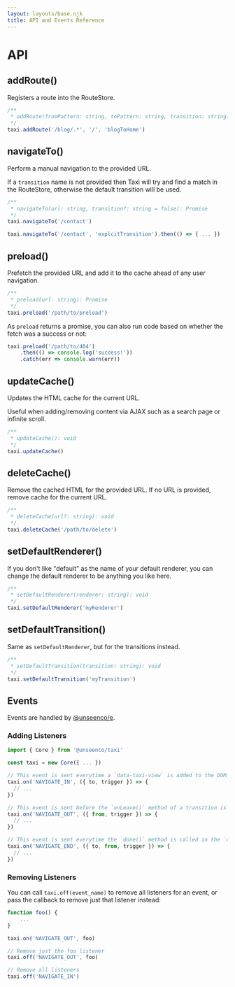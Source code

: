 ```yaml
---
layout: layouts/base.njk
title: API and Events Reference
---
```


# API

## addRoute()
Registers a route into the RouteStore.

```js
/**
 * addRoute(fromPattern: string, toPattern: string, transition: string): void
 */
taxi.addRoute('/blog/.*', '/', 'blogToHome')
```

## navigateTo()
Perform a manual navigation to the provided URL.

If a `transition` name is not provided then Taxi will try and find a match in the RouteStore, otherwise the default transition will be used.

```js
/**
 * navigateTo(url: string, transition?: string = false): Promise
 */
taxi.navigateTo('/contact')

taxi.navigateTo('/contact', 'explcitTransition').then(() => { ... })
```

## preload()
Prefetch the provided URL and add it to the cache ahead of any user navigation.

```js
/**
 * preload(url: string): Promise
 */
taxi.preload('/path/to/preload')
```

As `preload` returns a promise, you can also run code based on whether the fetch was a success or not:

```js
taxi.preload('/path/to/404')
    .then(() => console.log('success!'))
    .catch(err => console.warn(err))
```

## updateCache()
Updates the HTML cache for the current URL.

Useful when adding/removing content via AJAX such as a search page or infinite scroll.

```js
/**
 * updateCache(): void
 */
taxi.updateCache()
```


## deleteCache()
Remove the cached HTML for the provided URL. If no URL is provided, remove cache for the current URL.

```js
/**
 * deleteCache(url?: string): void
 */
taxi.deleteCache('/path/to/delete')
```

## setDefaultRenderer()
If you don't like "default" as the name of your default renderer, you can change the default renderer to be anything you like here.

```js
/**
 * setDefaultRenderer(renderer: string): void
 */
taxi.setDefaultRenderer('myRenderer')
```

## setDefaultTransition()
Same as `setDefaultRenderer`, but for the transitions instead.
```js
/**
 * setDefaultTransition(transition: string): void
 */
taxi.setDefaultTransition('myTransition')
```



## Events
Events are handled by [@unseenco/e](https://www.npmjs.com/package/@unseenco/e).

### Adding Listeners
```js
import { Core } from '@unseenco/taxi'

const taxi = new Core({ ... })

// This event is sent everytime a `data-taxi-view` is added to the DOM
taxi.on('NAVIGATE_IN', ({ to, trigger }) => {
  // ...
})

// This event is sent before the `onLeave()` method of a transition is run to hide a `data-router-view`
taxi.on('NAVIGATE_OUT', ({ from, trigger }) => {
  // ...
})

// This event is sent everytime the `done()` method is called in the `onEnter()` method of a transition
taxi.on('NAVIGATE_END', ({ to, from, trigger }) => {
  // ...
})
```

### Removing Listeners
You can call `taxi.off(event_name)` to remove all listeners for an event, or pass the callback to remove just that listener instead:

```js
function foo() {
	... 
}

taxi.on('NAVIGATE_OUT', foo)

// Remove just the foo listener
taxi.off('NAVIGATE_OUT', foo)

// Remove all listeners
taxi.off('NAVIGATE_IN')
```